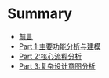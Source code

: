 # Summary

* [前言](README.md)
* [Part 1:主要功能分析与建模](Chapter1/主要功能分析与建模.md)
* [Part 2:核心流程分析](Chapter2/核心流程分析.md)
* [Part 3:复杂设计意图分析](Chapter3/README.md)

